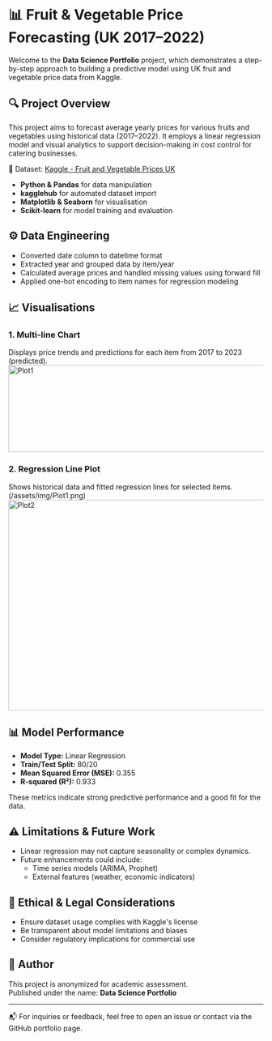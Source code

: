 
# 📊 Fruit & Vegetable Price Forecasting (UK 2017–2022)

Welcome to the **Data Science Portfolio** project, which demonstrates a step-by-step approach to building a predictive model using UK fruit and vegetable price data from Kaggle.

## 🔍 Project Overview

This project aims to forecast average yearly prices for various fruits and vegetables using historical data (2017–2022). It employs a linear regression model and visual analytics to support decision-making in cost control for catering businesses.

📁 Dataset: [Kaggle - Fruit and Vegetable Prices UK](https://www.kaggle.com/datasets/datota/fruit-and-vegatablefrastructure)

- **Python & Pandas** for data manipulation
- **kagglehub** for automated dataset import
- **Matplotlib & Seaborn** for visualisation
- **Scikit-learn** for model training and evaluation

## ⚙️ Data Engineering
- Converted date column to datetime format
- Extracted year and grouped data by item/year
- Calculated average prices and handled missing values using forward fill
- Applied one-hot encoding to item names for regression modeling

## 📈 Visualisations

### 1. Multi-line Chart
Displays price trends and predictions for each item from 2017 to 2023 (predicted).
<img width="602" height="172" alt="Plot1" src="https://github.com/user-attachments/assets/b68a3646-1cf7-4843-856b-1cea09f96f10" />

### 2. Regression Line Plot
Shows historical data and fitted regression lines for selected items.(/assets/img/Plot1.png)
<img width="627" height="416" alt="Plot2" src="https://github.com/user-attachments/assets/412c67fe-d16d-43fd-9c94-5df82a6c7d82" />

## 📊 Model Performance

- **Model Type:** Linear Regression
- **Train/Test Split:** 80/20
- **Mean Squared Error (MSE):** 0.355
- **R-squared (R²):** 0.933

These metrics indicate strong predictive performance and a good fit for the data.

## ⚠️ Limitations & Future Work

- Linear regression may not capture seasonality or complex dynamics.
- Future enhancements could include:
  - Time series models (ARIMA, Prophet)
  - External features (weather, economic indicators)

## 🧠 Ethical & Legal Considerations

- Ensure dataset usage complies with Kaggle's license
- Be transparent about model limitations and biases
- Consider regulatory implications for commercial use

## 👤 Author

This project is anonymized for academic assessment.  
Published under the name: **Data Science Portfolio**

---

📬 For inquiries or feedback, feel free to open an issue or contact via the GitHub portfolio page.
